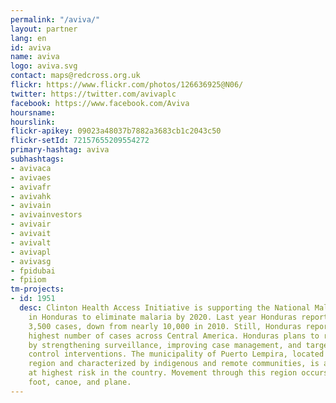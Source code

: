 ```yaml
---
permalink: "/aviva/"
layout: partner
lang: en
id: aviva
name: aviva
logo: aviva.svg
contact: maps@redcross.org.uk
flickr: https://www.flickr.com/photos/126636925@N06/
twitter: https://twitter.com/avivaplc
facebook: https://www.facebook.com/Aviva
hoursname: 
hourslink: 
flickr-apikey: 09023a48037b7882a3683cb1c2043c50
flickr-setId: 72157655209554272
primary-hashtag: aviva
subhashtags:
- avivaca
- avivaes
- avivafr
- avivahk
- avivain
- avivainvestors
- avivair
- avivait
- avivalt
- avivapl
- avivasg
- fpidubai
- fpiiom
tm-projects:
- id: 1951
  desc: Clinton Health Access Initiative is supporting the National Malaria program
    in Honduras to eliminate malaria by 2020. Last year Honduras reported approximately
    3,500 cases, down from nearly 10,000 in 2010. Still, Honduras reports the second
    highest number of cases across Central America. Honduras plans to reach elimination
    by strengthening surveillance, improving case management, and targeting vector
    control interventions. The municipality of Puerto Lempira, located in the Mosquitia
    region and characterized by indigenous and remote communities, is among those
    at highest risk in the country. Movement through this region occurs mostly by
    foot, canoe, and plane.
---
```


